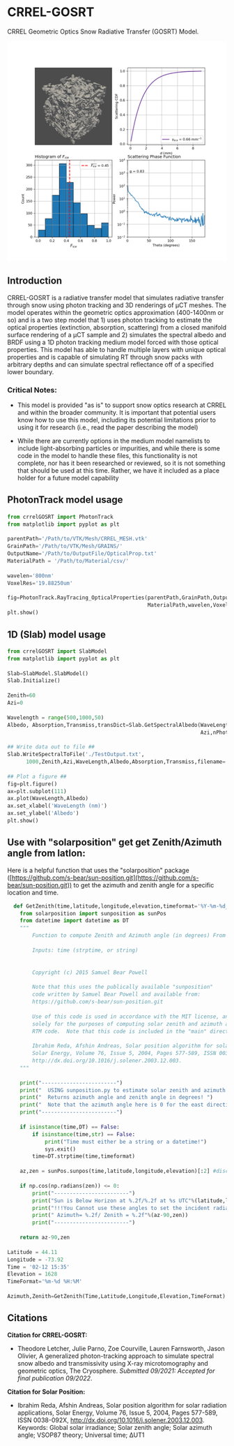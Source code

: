 # CRREL-GOSRT
CRREL Geometric Optics Snow Radiative Transfer (GOSRT) Model.

![Four Panel Figure showing optical properties of a uCT sample from CRREL-GOSRT](FacetsExample.png?raw=true "Facets")

## Introduction

CRREL-GOSRT is a radiative transfer model that simulates radiative transfer through snow using photon tracking and 3D renderings of μCT
meshes.  The model operates within the geometric optics approximation (400-1400nm or so) and is a two step model that 1) uses photon tracking to estimate the
optical properties (extinction, absorption, scattering) from a closed manifold surface rendering of a μCT sample and 2) simulates the spectral albedo and BRDF using a 1D photon tracking medium model forced with those optical properties. This model has able to handle multiple layers with unique optical properties and is capable of simulating RT through snow packs with arbitrary depths and can simulate spectral reflectance off of a specified lower boundary.

### Critical Notes:
- This model is provided "as is" to support snow optics research at CRREL and within the broader community.  It is important that
  potential users know how to use this model, including its potential limitations prior to using it for research (i.e., read the paper describing the model)

- While there are currently options in the medium model namelists to include light-absorbing particles or impurities, and while    there is some code in the model to handle these files, this functionality is not complete, nor has it been researched or reviewed, so it is not something that should be used at this time.  Rather, we have it included as a place holder for a future model capability 

## PhotonTrack model usage

```python
from crrelGOSRT import PhotonTrack
from matplotlib import pyplot as plt

parentPath='/Path/to/VTK/Mesh/CRREL_MESH.vtk'
GrainPath='/Path/to/VTK/Mesh/GRAINS/'
OutputName='/Path/to/OutputFile/OpticalProp.txt'
MaterialPath = '/Path/to/Material/csv/'

wavelen='800nm'
VoxelRes='19.88250um'

fig=PhotonTrack.RayTracing_OpticalProperties(parentPath,GrainPath,OutputName,
                                             MaterialPath,wavelen,VoxelRes)
plt.show()

```

## 1D (Slab) model usage

```python
from crrelGOSRT import SlabModel
from matplotlib import pyplot as plt

Slab=SlabModel.SlabModel()
Slab.Initialize()

Zenith=60
Azi=0

Wavelength = range(500,1000,50)
Albedo, Absorption,Transmiss,transDict=Slab.GetSpectralAlbedo(WaveLength,Zenith,
                                                              Azi,nPhotons=1000)

## Write data out to file ##
Slab.WriteSpectralToFile('./TestOutput.txt',
      1000,Zenith,Azi,WaveLength,Albedo,Absorption,Transmiss,filename='Test Output')

## Plot a figure ##
fig=plt.figure()
ax=plt.subplot(111)
ax.plot(WaveLength,Albedo)
ax.set_xlabel('WaveLength (nm)')
ax.set_ylabel('Albedo')
plt.show()
```

## Use with "solarposition" get get Zenith/Azimuth angle from latlon:

Here is a helpful function that uses the "solarposition" package ([https://github.com/s-bear/sun-position.git](https://github.com/s-bear/sun-position.git))
to get the azimuth and zenith angle for a specific location and time.

```python
  def GetZenith(time,latitude,longitude,elevation,timeformat='%Y-%m-%d_%H:%M:%S'):
    from solarposition import sunposition as sunPos
    from datetime import datetime as DT
    """
        Function to compute Zenith and Azimuth angle (in degrees) From lat/lon/time/elevation

        Inputs: time (strptime, or string)


        Copyright (c) 2015 Samuel Bear Powell

        Note that this uses the publically available "sunposition"
        code written by Samuel Bear Powell and available from:
        https://github.com/s-bear/sun-position.git

        Use of this code is used in accordance with the MIT license, and is used
        solely for the purposes of computing solar zenith and azimuth angles as inputs to the
        RTM code.  Note that this code is included in the "main" directory as solarposition

        Ibrahim Reda, Afshin Andreas, Solar position algorithm for solar radiation applications,
        Solar Energy, Volume 76, Issue 5, 2004, Pages 577-589, ISSN 0038-092X,
        http://dx.doi.org/10.1016/j.solener.2003.12.003.
    """

    print("------------------------")
    print("  USING sunposition.py to estimate solar zenith and azimuth angle!" )
    print("  Returns azimuth angle and zenith angle in degrees! ")
    print("  Note that the azimuth angle here is 0 for the east direction!")
    print("------------------------")

    if isinstance(time,DT) == False:
        if isinstance(time,str) == False:
            print("Time must either be a string or a datetime!")
            sys.exit()
        time=DT.strptime(time,timeformat)

    az,zen = sunPos.sunpos(time,latitude,longitude,elevation)[:2] #discard RA, dec, H

    if np.cos(np.radians(zen)) <= 0:
        print("------------------------")
        print("Sun is Below Horizon at %.2f/%.2f at %s UTC"%(latitude,longitude,time))
        print("!!!You Cannot use these angles to set the incident radiation!!!")
        print(" Azimuth= %.2f/ Zenith = %.2f"%(az-90,zen))
        print("------------------------")

    return az-90,zen

Latitude = 44.11
Longitude = -73.92
Time = '02-12 15:35'
Elevation = 1628
TimeFormat='%m-%d %H:%M'

Azimuth,Zenith=GetZenith(Time,Latitude,Longitude,Elevation,TimeFormat)
```

## Citations

**Citation for CRREL-GOSRT:**

* Theodore Letcher, Julie Parno, Zoe Courville, Lauren Farnsworth, Jason Olivier, A generalized photon-tracking approach to simulate spectral snow albedo and transmissivity using X-ray microtomography and geometric optics, The Cryosphere.  *Submitted 09/2021: Accepted for final publication 09/2022*.

**Citation for Solar Position:**

* Ibrahim Reda, Afshin Andreas, Solar position algorithm for solar radiation applications, Solar Energy, Volume 76, Issue 5, 2004, Pages 577-589, ISSN 0038-092X, http://dx.doi.org/10.1016/j.solener.2003.12.003.
Keywords: Global solar irradiance; Solar zenith angle; Solar azimuth angle; VSOP87 theory; Universal time; ΔUT1
